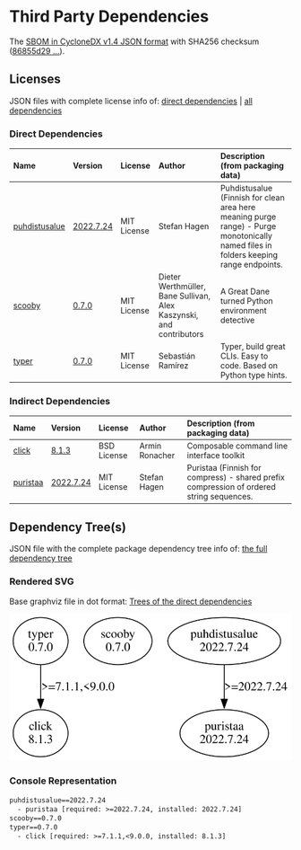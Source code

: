 # Third Party Dependencies

<!--[[[fill sbom_sha256()]]]-->
The [SBOM in CycloneDX v1.4 JSON format](https://git.sr.ht/~sthagen/kiirastuli/blob/default/sbom.json) with SHA256 checksum ([86855d29 ...](https://git.sr.ht/~sthagen/kiirastuli/blob/default/sbom.json.sha256 "sha256:86855d293f71e9f4d296190412e234f36383ebf4a5978fb142ba548c3b51563b")).
<!--[[[end]]] (checksum: bf0dcb02a3215d7ea0cef320bbf7ddc7)-->
## Licenses 

JSON files with complete license info of: [direct dependencies](direct-dependency-licenses.json) | [all dependencies](all-dependency-licenses.json)

### Direct Dependencies

<!--[[[fill direct_dependencies_table()]]]-->
| Name                                                      | Version                                                        | License     | Author                                                              | Description (from packaging data)                                                                                                     |
|:----------------------------------------------------------|:---------------------------------------------------------------|:------------|:--------------------------------------------------------------------|:--------------------------------------------------------------------------------------------------------------------------------------|
| [puhdistusalue](https://git.sr.ht/~sthagen/puhdistusalue) | [2022.7.24](https://pypi.org/project/puhdistusalue/2022.7.24/) | MIT License | Stefan Hagen                                                        | Puhdistusalue (Finnish for clean area here meaning purge range) - Purge monotonically named files in folders keeping range endpoints. |
| [scooby](https://github.com/banesullivan/scooby)          | [0.7.0](https://pypi.org/project/scooby/0.7.0/)                | MIT License | Dieter Werthmüller, Bane Sullivan, Alex Kaszynski, and contributors | A Great Dane turned Python environment detective                                                                                      |
| [typer](https://github.com/tiangolo/typer)                | [0.7.0](https://pypi.org/project/typer/0.7.0/)                 | MIT License | Sebastián Ramírez                                                   | Typer, build great CLIs. Easy to code. Based on Python type hints.                                                                    |
<!--[[[end]]] (checksum: ec2630d1870ff4da727af79a3cc9c79c)-->

### Indirect Dependencies

<!--[[[fill indirect_dependencies_table()]]]-->
| Name                                            | Version                                                   | License     | Author         | Description (from packaging data)                                                        |
|:------------------------------------------------|:----------------------------------------------------------|:------------|:---------------|:-----------------------------------------------------------------------------------------|
| [click](https://palletsprojects.com/p/click/)   | [8.1.3](https://pypi.org/project/click/8.1.3/)            | BSD License | Armin Ronacher | Composable command line interface toolkit                                                |
| [puristaa](https://git.sr.ht/~sthagen/puristaa) | [2022.7.24](https://pypi.org/project/puristaa/2022.7.24/) | MIT License | Stefan Hagen   | Puristaa (Finnish for compress) - shared prefix compression of ordered string sequences. |
<!--[[[end]]] (checksum: f5bd7773210308bff472939b2fe906c0)-->

## Dependency Tree(s)

JSON file with the complete package dependency tree info of: [the full dependency tree](package-dependency-tree.json)

### Rendered SVG

Base graphviz file in dot format: [Trees of the direct dependencies](package-dependency-tree.dot.txt)

<img src="./package-dependency-tree.svg" alt="Trees of the direct dependencies" title="Trees of the direct dependencies"/>

### Console Representation

<!--[[[fill dependency_tree_console_text()]]]-->
````console
puhdistusalue==2022.7.24
  - puristaa [required: >=2022.7.24, installed: 2022.7.24]
scooby==0.7.0
typer==0.7.0
  - click [required: >=7.1.1,<9.0.0, installed: 8.1.3]
````
<!--[[[end]]] (checksum: 803bafb0ee62cc5cde25297b5493de2f)-->
